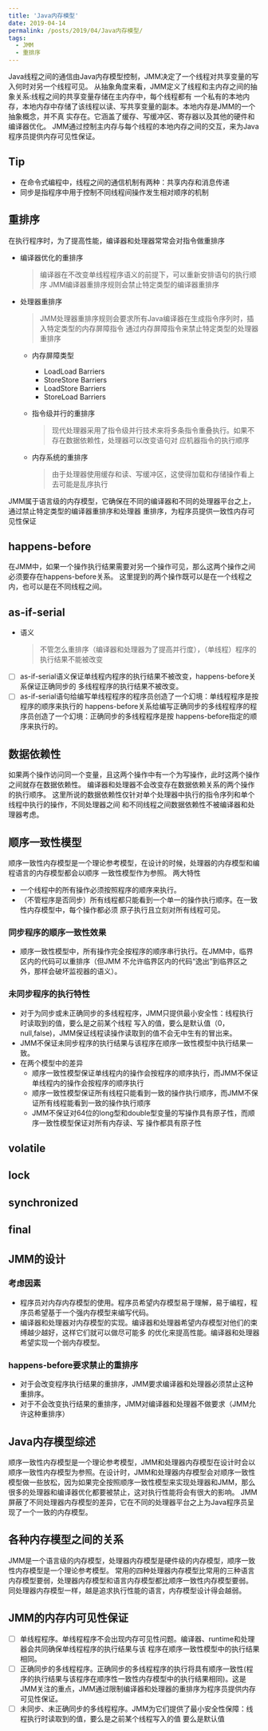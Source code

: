 ```yaml
---
title: 'Java内存模型'
date: 2019-04-14
permalink: /posts/2019/04/Java内存模型/
tags:
  - JMM
  - 重排序
---
```


Java线程之间的通信由Java内存模型控制，JMM决定了一个线程对共享变量的写入何时对另一个线程可见。
从抽象角度来看，JMM定义了线程和主内存之间的抽象关系:线程之间的共享变量存储在主内存中，每个线程都有
一个私有的本地内存，本地内存中存储了该线程以读、写共享变量的副本。本地内存是JMM的一个抽象概念，并不真
实存在。它涵盖了缓存、写缓冲区、寄存器以及其他的硬件和编译器优化。
JMM通过控制主内存与每个线程的本地内存之间的交互，来为Java程序员提供内存可见性保证。

## Tip
* 在命令式编程中，线程之间的通信机制有两种：共享内存和消息传递
* 同步是指程序中用于控制不同线程间操作发生相对顺序的机制

## 重排序
在执行程序时，为了提高性能，编译器和处理器常常会对指令做重排序
* 编译器优化的重排序
  > 编译器在不改变单线程程序语义的前提下，可以重新安排语句的执行顺序
  > JMM编译器重排序规则会禁止特定类型的编译器重排序

* 处理器重排序
  > JMM处理器重排序规则会要求所有Java编译器在生成指令序列时，插入特定类型的内存屏障指令
  > 通过内存屏障指令来禁止特定类型的处理器重排序

  * 内存屏障类型
    * LoadLoad Barriers
    * StoreStore Barriers
    * LoadStore Barriers
    * StoreLoad Barriers

  * 指令级并行的重排序
    > 现代处理器采用了指令级并行技术来将多条指令重叠执行。如果不存在数据依赖性，处理器可以改变语句对
    > 应机器指令的执行顺序  

  * 内存系统的重排序
    > 由于处理器使用缓存和读、写缓冲区，这使得加载和存储操作看上去可能是乱序执行

JMM属于语言级的内存模型，它确保在不同的编译器和不同的处理器平台之上，通过禁止特定类型的编译器重排序和处理器
重排序，为程序员提供一致性内存可见性保证

## happens-before
在JMM中，如果一个操作执行结果需要对另一个操作可见，那么这两个操作之间必须要存在happens-before关系。
这里提到的两个操作既可以是在一个线程之内，也可以是在不同线程之间。
## as-if-serial
  * 语义
    > 不管怎么重排序（编译器和处理器为了提高并行度），（单线程）程序的执行结果不能被改变

- [ ] as-if-serial语义保证单线程内程序的执行结果不被改变，happens-before关系保证正确同步的
     多线程程序的执行结果不被改变。
- [ ] as-if-serial语句给编写单线程程序的程序员创造了一个幻境：单线程程序是按程序的顺序来执行的
      happens-before关系给编写正确同步的多线程程序的程序员创造了一个幻境：正确同步的多线程程序是按
      happens-before指定的顺序来执行的。

## 数据依赖性
如果两个操作访问同一个变量，且这两个操作中有一个为写操作，此时这两个操作之间就存在数据依赖性。
编译器和处理器不会改变存在数据依赖关系的两个操作的执行顺序。
这里所说的数据依赖性仅针对单个处理器中执行的指令序列和单个线程中执行的操作，不同处理器之间
和不同线程之间数据依赖性不被编译器和处理器考虑。

## 顺序一致性模型
顺序一致性内存模型是一个理论参考模型，在设计的时候，处理器的内存模型和编程语言的内存模型都会以顺序
一致性模型作为参照。
两大特性
* 一个线程中的所有操作必须按照程序的顺序来执行。
* （不管程序是否同步）所有线程都只能看到一个单一的操作执行顺序。在一致性内存模型中，每个操作都必须
原子执行且立刻对所有线程可见。

### 同步程序的顺序一致性效果
* 顺序一致性模型中，所有操作完全按程序的顺序串行执行。在JMM中，临界区内的代码可以重排序（但JMM
不允许临界区内的代码“逸出”到临界区之外，那样会破坏监视器的语义）。

### 未同步程序的执行特性  
* 对于为同步或未正确同步的多线程程序，JMM只提供最小安全性：线程执行时读取到的值，要么是之前某个线程
写入的值，要么是默认值（0，null,false)，JMM保证线程读操作读取到的值不会无中生有的冒出来。
* JMM不保证未同步程序的执行结果与该程序在顺序一致性模型中执行结果一致。
* 在两个模型中的差异
  - 顺序一致性模型保证单线程内的操作会按程序的顺序执行，而JMM不保证单线程内的操作会按程序的顺序执行
  - 顺序一致性模型保证所有线程只能看到一致的操作执行顺序，而JMM不保证所有线程能看到一致的操作执行顺序
  - JMM不保证对64位的long型和double型变量的写操作具有原子性，而顺序一致性模型保证对所有内存读、写
    操作都具有原子性

[^_^]:
## volatile
## lock
## synchronized
## final

## JMM的设计
### 考虑因素
* 程序员对内存内存模型的使用。程序员希望内存模型易于理解，易于编程，程序员希望基于一个强内存模型来编写代码。
* 编译器和处理器对内存模型的实现。编译器和处理器希望内存模型对他们的束缚越少越好，这样它们就可以做尽可能多
  的优化来提高性能。编译器和处理器希望实现一个弱内存模型。

### happens-before要求禁止的重排序
* 对于会改变程序执行结果的重排序，JMM要求编译器和处理器必须禁止这种重排序。
* 对于不会改变执行结果的重排序，JMM对编译器和处理器不做要求（JMM允许这种重排序）

## Java内存模型综述
顺序一致性内存模型是一个理论参考模型，JMM和处理器内存模型在设计时会以顺序一致性内存模型为参照。在设计时，JMM和处理器内存模型会对顺序一致性模型做一些放松，因为如果完全按照顺序一致性模型来实现处理器和JMM，那么很多的处理器和编译器优化都要被禁止，这对执行性能将会有很大的影响。
JMM屏蔽了不同处理器内存模型的差异，它在不同的处理器平台之上为Java程序员呈现了一个一致的内存模型。

## 各种内存模型之间的关系
JMM是一个语言级的内存模型，处理器内存模型是硬件级的内存模型，顺序一致性内存模型是一个理论参考模型。
常用的四种处理器内存模型比常用的三种语言内存模型要弱，处理器内存模型和语言内存模型都比顺序一致性内存模型要弱。
同处理器内存模型一样，越是追求执行性能的语言，内存模型设计得会越弱。
## JMM的内存内可见性保证
- [ ] 单线程程序。单线程程序不会出现内存可见性问题。编译器、runtime和处理器会共同确保单线程程序的执行结果与该
程序在顺序一致性模型中的执行结果相同。
- [ ] 正确同步的多线程程序。正确同步的多线程程序的执行将具有顺序一致性(程序的执行结果与该程序在顺序性一致性内存模型中的执行结果相同)。这是JMM关注的重点，JMM通过限制编译器和处理器的重排序为程序员提供内存可见性保证。
- [ ] 未同步、未正确同步的多线程程序。JMM为它们提供了最小安全性保障：线程执行时读取到的值，要么是之前某个线程写入的值
要么是默认值
